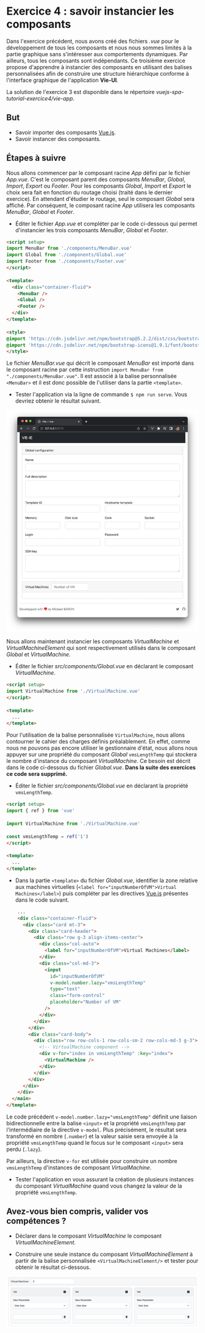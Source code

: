 # Exercice 4 : savoir instancier les composants 

Dans l'exercice précédent, nous avons créé des fichiers *.vue* pour le développement de tous les composants et nous nous sommes limités à la partie graphique sans s'intéresser aux comportements dynamiques. Par ailleurs, tous les composants sont indépendants. Ce troisième exercice propose d'apprendre à instancier des composants en utilisant des balises personnalisées afin de construire une structure hiérarchique conforme à l'interface graphique de l'application **Vie-UI**.

La solution de l'exercice 3 est disponible dans le répertoire _vuejs-spa-tutorial-exercice4/vie-app_.

## But

* Savoir importer des composants [Vue.js](https://vuejs.org/).
* Savoir instancer des composants.

## Étapes à suivre

Nous allons commencer par le composant racine *App* défini par le fichier _App.vue_. C'est le composant parent des composants *MenuBar*, *Global*, *Import*, *Export* ou *Footer*. Pour les composants *Global*, *Import* et *Export* le choix sera fait en fonction du routage choisi (traité dans le dernier exercice). En attendant d'étudier le routage, seul le composant *Global* sera affiché. Par conséquent, le composant racine *App* utilisera les composants *MenuBar*, *Global* et *Footer*.

* Éditer le fichier _App.vue_ et compléter par le code ci-dessous qui permet d'instancier les trois composants *MenuBar*, *Global* et *Footer*.

```html
<script setup>
import MenuBar from './components/MenuBar.vue'
import Global from './components/Global.vue'
import Footer from './components/Footer.vue'
</script>

<template>
  <div class="container-fluid">
    <MenuBar />
    <Global />
    <Footer />
  </div>
</template>

<style>
@import 'https://cdn.jsdelivr.net/npm/bootstrap@5.2.2/dist/css/bootstrap.min.css';
@import 'https://cdn.jsdelivr.net/npm/bootstrap-icons@1.9.1/font/bootstrap-icons.css';
</style>
```

Le fichier _MenuBar.vue_ qui décrit le composant *MenuBar* est importé dans le composant racine par cette instruction `import MenuBar from "./components/MenuBar.vue"`. Il est associé à la balise personnalisée `<MenuBar>` et il est donc possible de l'utiliser dans la partie `<template>`.

* Tester l'application via la ligne de commande `$ npm run serve`. Vous devriez obtenir le résultat suivant.

![Application avec les composants MenuBar, Global et Footer](./images/root-component.png "Application avec les composants MenuBar, Global et Footer")

Nous allons maintenant instancier les composants *VirtualMachine* et *VirtualMachineElement* qui sont respectivement utilisés dans le composant *Global* et *VirtualMachine*.

* Éditer le fichier _src/components/Global.vue_ en déclarant le composant *VirtualMachine*.

```html
<script setup>
import VirtualMachine from './VirtualMachine.vue'
</script>

<template>
  ...
</template>
```

Pour l'utilisation de la balise personnalisée `VirtualMachine`, nous allons contourner le cahier des charges définis préalablement. En effet, comme nous ne pouvons pas encore utiliser le gestionnaire d'état, nous allons nous appuyer sur une propriété du composant *Global* `vmsLengthTemp` qui stockera le nombre d'instance du composant *VirtualMachine*. Ce besoin est décrit dans le code ci-dessous du fichier *Global.vue*. **Dans la suite des exercices ce code sera supprimé.**

* Éditer le fichier _src/components/Global.vue_ en déclarant la propriété `vmsLengthTemp`.

```html
<script setup>
import { ref } from 'vue'

import VirtualMachine from './VirtualMachine.vue'

const vmsLengthTemp = ref('1')
</script>

<template>
  ...
</template>
```

* Dans la partie `<template>` du fichier _Global.vue_, identifier la zone relative aux machines virtuelles (`<label for="inputNumberOfVM">Virtual Machines</label>`) puis compléter par les directives [Vue.js](https://vuejs.org/) présentes dans le code suivant.

```html
    ...
    <div class="container-fluid">
      <div class="card mt-3">
        <div class="card-header">
          <div class="row g-3 align-items-center">
            <div class="col-auto">
              <label for="inputNumberOfVM">Virtual Machines</label>
            </div>
            <div class="col-md-3">
              <input
                id="inputNumberOfVM"
                v-model.number.lazy="vmsLengthTemp"
                type="text"
                class="form-control"
                placeholder="Number of VM"
              />
            </div>
          </div>
        </div>
        <div class="card-body">
          <div class="row row-cols-1 row-cols-sm-2 row-cols-md-3 g-3">
            <!-- VirtualMachine component -->
            <div v-for="index in vmsLengthTemp" :key="index">
              <VirtualMachine />
            </div>
          </div>
        </div>
      </div>
    </div>
  </main>
</template>
```

Le code précédent `v-model.number.lazy="vmsLengthTemp"` définit une liaison bidirectionnelle entre la balise `<input>` et la propriété `vmsLengthTemp` par l'intermédiaire de la directive `v-model`. Plus précisément, le résultat sera transformé en nombre (`.number`) et la valeur saisie sera envoyée à la propriété `vmsLengthTemp` quand le focus sur le composant `<input>` sera perdu (`.lazy`).

Par ailleurs, la directive `v-for` est utilisée pour construire un nombre `vmsLengthTemp` d'instances de composant *VirtualMachine*.

* Tester l'application en vous assurant la création de plusieurs instances du composant *VirtualMachine* quand vous changez la valeur de la propriété `vmsLengthTemp`.

## Avez-vous bien compris, valider vos compétences ? 

* Déclarer dans le composant *VirtualMachine* le composant *VirtualMachineElement*.

* Construire une seule instance du composant *VirtualMachineElement* à partir de la balise personnalisée `<VirtualMachineElement/>` et tester pour obtenir le résultat ci-dessous.

![Composant VirtualMachine et VirtualMachineElement](./images/virtualmachineelement.png "Composant VirtualMachine et VirtualMachineElement")